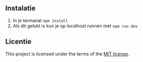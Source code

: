 ## Instalatie
1. In je termanal `npm install`
1. Als dit gelukt is kun je op localhost runnen met `npm run dev`

## Licentie

This project is licensed under the terms of the [MIT license](./LICENSE).
